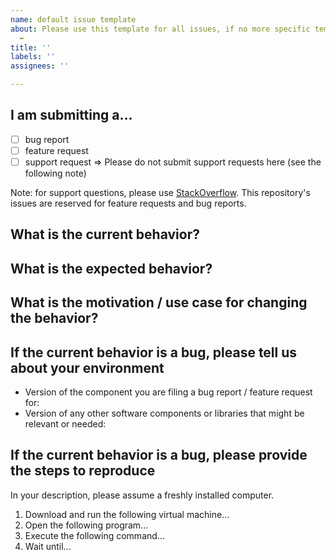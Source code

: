 ```yaml
---
name: default issue template
about: Please use this template for all issues, if no more specific template exists
  ➡
title: ''
labels: ''
assignees: ''

---
```


## I am submitting a...

  - [ ] bug report
  - [ ] feature request
  - [ ] support request => Please do not submit support requests here (see the following note)

Note: for support questions, please use [StackOverflow](http://stackoverflow.com/search?q=omnet%2B%2B+veins). This repository's issues are reserved for feature requests and bug reports.


## What is the current behavior?



## What is the expected behavior?



## What is the motivation / use case for changing the behavior?



## If the current behavior is a bug, please tell us about your environment

- Version of the component you are filing a bug report / feature request for:
- Version of any other software components or libraries that might be relevant or needed:

 
## If the current behavior is a bug, please provide the steps to reproduce

In your description, please assume a freshly installed computer.

1. Download and run the following virtual machine...
2. Open the following program...
3. Execute the following command...
4. Wait until...
